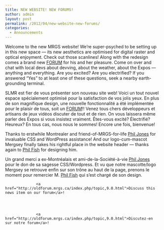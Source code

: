 ```yaml
---
title: NEW WEBSITE! NEW FORUMS!
author: admin
layout: post
permalink: /2012/04/new-website-new-forums/
categories:
  - Announcements
---
```


Welcome to the new MRGS website!
We&#8217;re super-psyched to be setting up in this new space &#8212; its new aesthetics are optimised for digital raster and optical enjoyment. Check out those scanlines!
Along with the redesign comes a brand new <a href="http://oldforum.mrgs.ca/">FORUM</a> for his and her pleasure. Come on over and chat with local devs about devving, about the weather, about the Expos &#8212; anything and everything.
Are you excited? Are you electrified? If you answered &#8220;Yes&#8221; to at least one of these questions, seek a nearby earth-grounding terminal.

SLMR est fier de vous présenter son nouveau site web!
Voici un tout nouvel espace spécialement optimisé pour la satisfaction de vos jolis yeux.
En plus de son magnifique design, une nouvelle fonctionnalité a été implémentée pour le plaisir de tous, soit un <a href="http://oldforum.mrgs.ca/">FORUM</a>!! Venez tous chers développeurs et artisans de jeux vidéos discuter de tout et de rien. On vous laissera même parler des Expos si vous insistez vraiment.
Êtes-vous excité? Électrifié? Heureux? En tous cas, nous nous le sommes! Encore une fois, bienvenue!

        

        
        
Thanks to erstwhile Montrealer and friend-of-MRGS-for-life <a href="http://www.philippejones.com/">Phil Jones</a> for invaluable CSS and WordPress assistance! And our logo-cum-mascot Mergsey finally takes his rightful place in the website header &#8212; thanks again to <a href="http://polytroncorporation.com/">Phil Fish</a> for designing him.</a>
 
Un grand merci a ex-Montréalais et ami-de-la-Société-à-vie <a href="http://www.philippejones.com/">Phil Jones</a> pour le don de sa sagesse CSS/Wordpress. Et vu que notre mascotte/logo Mergsey se retrouve enfin sur son trône au haut de la page, prenons le moment pour remercier M. <a href="http://polytroncorporation.com/">Phil Fish</a> qui s&#8217;est chargé de son design.

                


                  <a href="http://oldforum.mrgs.ca/index.php/topic,9.0.html">Discuss this news item on our forum</a>!
                

                
                
                  <a href="http://oldforum.mrgs.ca/index.php/topic,9.0.html">Discutez-en sur notre forum</a>!
                

                
                
                

